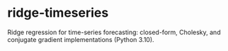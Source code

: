 # ridge-timeseries
Ridge regression for time-series forecasting: closed-form, Cholesky, and conjugate gradient implementations (Python 3.10).
